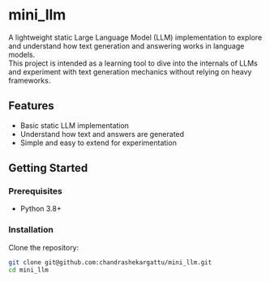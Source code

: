 # mini_llm

A lightweight static Large Language Model (LLM) implementation to explore and understand how text generation and answering works in language models.  
This project is intended as a learning tool to dive into the internals of LLMs and experiment with text generation mechanics without relying on heavy frameworks.

## Features

- Basic static LLM implementation
- Understand how text and answers are generated
- Simple and easy to extend for experimentation

## Getting Started

### Prerequisites

- Python 3.8+

### Installation

Clone the repository:

```bash
git clone git@github.com:chandrashekargattu/mini_llm.git
cd mini_llm
